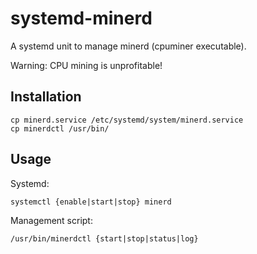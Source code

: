 # systemd-minerd

A systemd unit to manage minerd (cpuminer executable).

Warning: CPU mining is unprofitable!

## Installation

    cp minerd.service /etc/systemd/system/minerd.service
    cp minerdctl /usr/bin/
    
## Usage

Systemd:

    systemctl {enable|start|stop} minerd
    
Management script:

    /usr/bin/minerdctl {start|stop|status|log}
